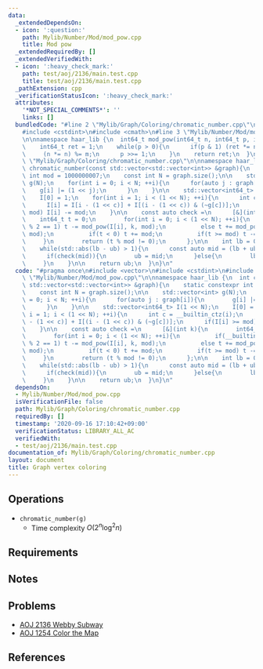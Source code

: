 ```yaml
---
data:
  _extendedDependsOn:
  - icon: ':question:'
    path: Mylib/Number/Mod/mod_pow.cpp
    title: Mod pow
  _extendedRequiredBy: []
  _extendedVerifiedWith:
  - icon: ':heavy_check_mark:'
    path: test/aoj/2136/main.test.cpp
    title: test/aoj/2136/main.test.cpp
  _pathExtension: cpp
  _verificationStatusIcon: ':heavy_check_mark:'
  attributes:
    '*NOT_SPECIAL_COMMENTS*': ''
    links: []
  bundledCode: "#line 2 \"Mylib/Graph/Coloring/chromatic_number.cpp\"\n#include <vector>\n\
    #include <cstdint>\n#include <cmath>\n#line 3 \"Mylib/Number/Mod/mod_pow.cpp\"\
    \n\nnamespace haar_lib {\n  int64_t mod_pow(int64_t n, int64_t p, int64_t m){\n\
    \    int64_t ret = 1;\n    while(p > 0){\n      if(p & 1) (ret *= n) %= m;\n \
    \     (n *= n) %= m;\n      p >>= 1;\n    }\n    return ret;\n  }\n}\n#line 6\
    \ \"Mylib/Graph/Coloring/chromatic_number.cpp\"\n\nnamespace haar_lib {\n  int\
    \ chromatic_number(const std::vector<std::vector<int>> &graph){\n    static constexpr\
    \ int mod = 1000000007;\n    const int N = graph.size();\n\n    std::vector<int>\
    \ g(N);\n    for(int i = 0; i < N; ++i){\n      for(auto j : graph[i]){\n    \
    \    g[i] |= (1 << j);\n      }\n    }\n\n    std::vector<int64_t> I(1 << N);\n\
    \    I[0] = 1;\n    for(int i = 1; i < (1 << N); ++i){\n      int c = __builtin_ctz(i);\n\
    \      I[i] = I[i - (1 << c)] + I[(i - (1 << c)) & (~g[c])];\n      if(I[i] >=\
    \ mod) I[i] -= mod;\n    }\n\n    const auto check =\n      [&](int k){\n    \
    \    int64_t t = 0;\n        for(int i = 0; i < (1 << N); ++i){\n          if(__builtin_popcount(i)\
    \ % 2 == 1) t -= mod_pow(I[i], k, mod);\n          else t += mod_pow(I[i], k,\
    \ mod);\n          if(t < 0) t += mod;\n          if(t >= mod) t -= mod;\n   \
    \     }\n        return (t % mod != 0);\n      };\n\n    int lb = 0, ub = N;\n\
    \    while(std::abs(lb - ub) > 1){\n      const auto mid = (lb + ub) / 2;\n\n\
    \      if(check(mid)){\n        ub = mid;\n      }else{\n        lb = mid;\n \
    \     }\n    }\n\n    return ub;\n  }\n}\n"
  code: "#pragma once\n#include <vector>\n#include <cstdint>\n#include <cmath>\n#include\
    \ \"Mylib/Number/Mod/mod_pow.cpp\"\n\nnamespace haar_lib {\n  int chromatic_number(const\
    \ std::vector<std::vector<int>> &graph){\n    static constexpr int mod = 1000000007;\n\
    \    const int N = graph.size();\n\n    std::vector<int> g(N);\n    for(int i\
    \ = 0; i < N; ++i){\n      for(auto j : graph[i]){\n        g[i] |= (1 << j);\n\
    \      }\n    }\n\n    std::vector<int64_t> I(1 << N);\n    I[0] = 1;\n    for(int\
    \ i = 1; i < (1 << N); ++i){\n      int c = __builtin_ctz(i);\n      I[i] = I[i\
    \ - (1 << c)] + I[(i - (1 << c)) & (~g[c])];\n      if(I[i] >= mod) I[i] -= mod;\n\
    \    }\n\n    const auto check =\n      [&](int k){\n        int64_t t = 0;\n\
    \        for(int i = 0; i < (1 << N); ++i){\n          if(__builtin_popcount(i)\
    \ % 2 == 1) t -= mod_pow(I[i], k, mod);\n          else t += mod_pow(I[i], k,\
    \ mod);\n          if(t < 0) t += mod;\n          if(t >= mod) t -= mod;\n   \
    \     }\n        return (t % mod != 0);\n      };\n\n    int lb = 0, ub = N;\n\
    \    while(std::abs(lb - ub) > 1){\n      const auto mid = (lb + ub) / 2;\n\n\
    \      if(check(mid)){\n        ub = mid;\n      }else{\n        lb = mid;\n \
    \     }\n    }\n\n    return ub;\n  }\n}\n"
  dependsOn:
  - Mylib/Number/Mod/mod_pow.cpp
  isVerificationFile: false
  path: Mylib/Graph/Coloring/chromatic_number.cpp
  requiredBy: []
  timestamp: '2020-09-16 17:10:42+09:00'
  verificationStatus: LIBRARY_ALL_AC
  verifiedWith:
  - test/aoj/2136/main.test.cpp
documentation_of: Mylib/Graph/Coloring/chromatic_number.cpp
layout: document
title: Graph vertex coloring
---
```


## Operations

- `chromatic_number(g)`
	- Time complexity $O(2^n \log^2 n)$

## Requirements

## Notes

## Problems

- [AOJ 2136 Webby Subway](http://judge.u-aizu.ac.jp/onlinejudge/description.jsp?id=2136)
- [AOJ 1254 Color the Map](http://judge.u-aizu.ac.jp/onlinejudge/description.jsp?id=1254)

## References

